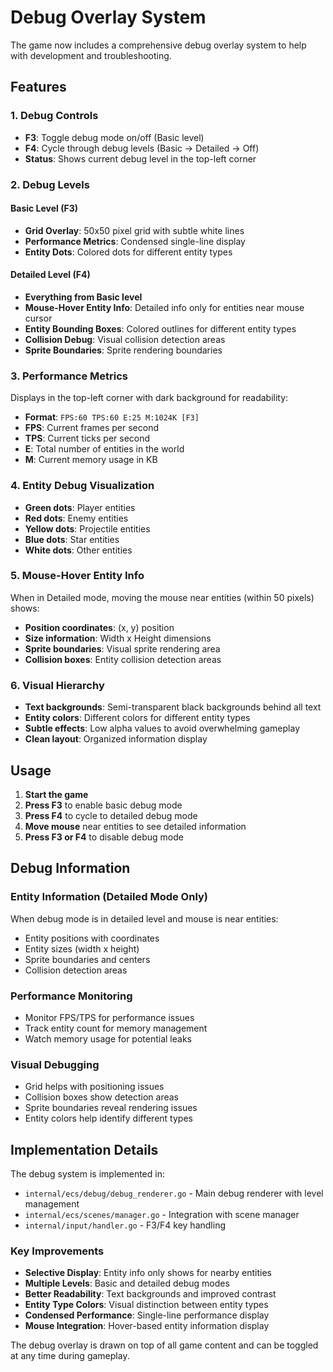 # Debug Overlay System

The game now includes a comprehensive debug overlay system to help with development and troubleshooting.

## Features

### 1. Debug Controls
- **F3**: Toggle debug mode on/off (Basic level)
- **F4**: Cycle through debug levels (Basic → Detailed → Off)
- **Status**: Shows current debug level in the top-left corner

### 2. Debug Levels

#### Basic Level (F3)
- **Grid Overlay**: 50x50 pixel grid with subtle white lines
- **Performance Metrics**: Condensed single-line display
- **Entity Dots**: Colored dots for different entity types

#### Detailed Level (F4)
- **Everything from Basic level**
- **Mouse-Hover Entity Info**: Detailed info only for entities near mouse cursor
- **Entity Bounding Boxes**: Colored outlines for different entity types
- **Collision Debug**: Visual collision detection areas
- **Sprite Boundaries**: Sprite rendering boundaries

### 3. Performance Metrics
Displays in the top-left corner with dark background for readability:
- **Format**: `FPS:60 TPS:60 E:25 M:1024K [F3]`
- **FPS**: Current frames per second
- **TPS**: Current ticks per second  
- **E**: Total number of entities in the world
- **M**: Current memory usage in KB

### 4. Entity Debug Visualization
- **Green dots**: Player entities
- **Red dots**: Enemy entities
- **Yellow dots**: Projectile entities
- **Blue dots**: Star entities
- **White dots**: Other entities

### 5. Mouse-Hover Entity Info
When in Detailed mode, moving the mouse near entities (within 50 pixels) shows:
- **Position coordinates**: (x, y) position
- **Size information**: Width x Height dimensions
- **Sprite boundaries**: Visual sprite rendering area
- **Collision boxes**: Entity collision detection areas

### 6. Visual Hierarchy
- **Text backgrounds**: Semi-transparent black backgrounds behind all text
- **Entity colors**: Different colors for different entity types
- **Subtle effects**: Low alpha values to avoid overwhelming gameplay
- **Clean layout**: Organized information display

## Usage

1. **Start the game**
2. **Press F3** to enable basic debug mode
3. **Press F4** to cycle to detailed debug mode
4. **Move mouse** near entities to see detailed information
5. **Press F3 or F4** to disable debug mode

## Debug Information

### Entity Information (Detailed Mode Only)
When debug mode is in detailed level and mouse is near entities:
- Entity positions with coordinates
- Entity sizes (width x height)
- Sprite boundaries and centers
- Collision detection areas

### Performance Monitoring
- Monitor FPS/TPS for performance issues
- Track entity count for memory management
- Watch memory usage for potential leaks

### Visual Debugging
- Grid helps with positioning issues
- Collision boxes show detection areas
- Sprite boundaries reveal rendering issues
- Entity colors help identify different types

## Implementation Details

The debug system is implemented in:
- `internal/ecs/debug/debug_renderer.go` - Main debug renderer with level management
- `internal/ecs/scenes/manager.go` - Integration with scene manager
- `internal/input/handler.go` - F3/F4 key handling

### Key Improvements
- **Selective Display**: Entity info only shows for nearby entities
- **Multiple Levels**: Basic and detailed debug modes
- **Better Readability**: Text backgrounds and improved contrast
- **Entity Type Colors**: Visual distinction between entity types
- **Condensed Performance**: Single-line performance display
- **Mouse Integration**: Hover-based entity information display

The debug overlay is drawn on top of all game content and can be toggled at any time during gameplay.
